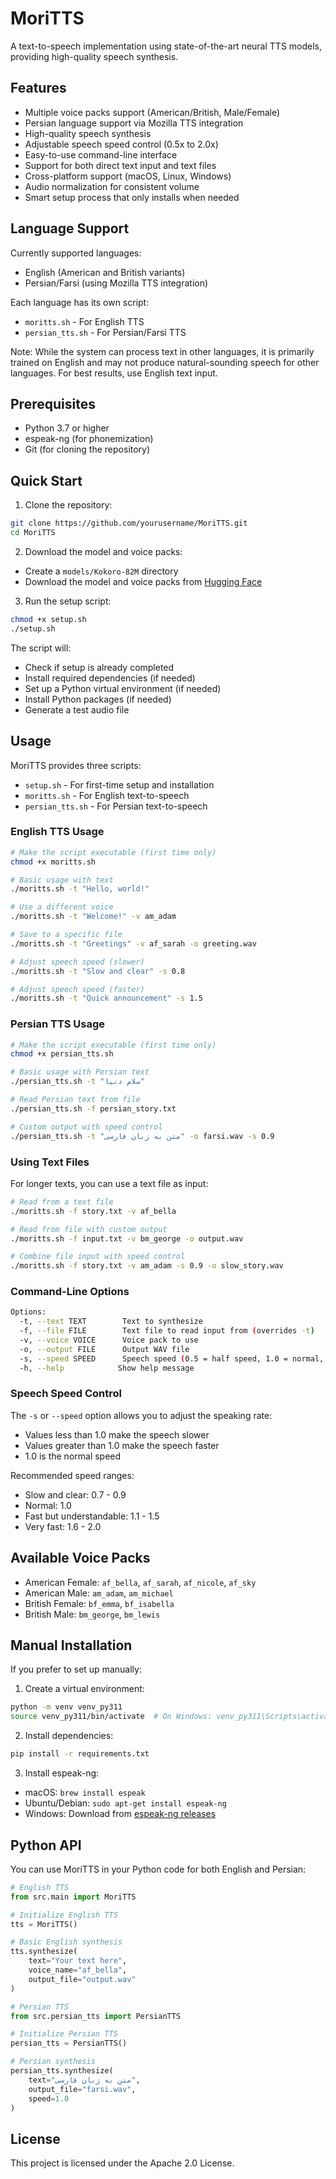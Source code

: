 # MoriTTS

A text-to-speech implementation using state-of-the-art neural TTS models, providing high-quality speech synthesis.

## Features

- Multiple voice packs support (American/British, Male/Female)
- Persian language support via Mozilla TTS integration
- High-quality speech synthesis
- Adjustable speech speed control (0.5x to 2.0x)
- Easy-to-use command-line interface
- Support for both direct text input and text files
- Cross-platform support (macOS, Linux, Windows)
- Audio normalization for consistent volume
- Smart setup process that only installs when needed

## Language Support

Currently supported languages:
- English (American and British variants)
- Persian/Farsi (using Mozilla TTS integration)

Each language has its own script:
- `moritts.sh` - For English TTS
- `persian_tts.sh` - For Persian/Farsi TTS

Note: While the system can process text in other languages, it is primarily trained on English and may not produce natural-sounding speech for other languages. For best results, use English text input.

## Prerequisites

- Python 3.7 or higher
- espeak-ng (for phonemization)
- Git (for cloning the repository)

## Quick Start

1. Clone the repository:
```bash
git clone https://github.com/yourusername/MoriTTS.git
cd MoriTTS
```

2. Download the model and voice packs:
- Create a `models/Kokoro-82M` directory
- Download the model and voice packs from [Hugging Face](https://huggingface.co/hexgrad/Kokoro-82M)

3. Run the setup script:
```bash
chmod +x setup.sh
./setup.sh
```

The script will:
- Check if setup is already completed
- Install required dependencies (if needed)
- Set up a Python virtual environment (if needed)
- Install Python packages (if needed)
- Generate a test audio file

## Usage

MoriTTS provides three scripts:
- `setup.sh` - For first-time setup and installation
- `moritts.sh` - For English text-to-speech
- `persian_tts.sh` - For Persian text-to-speech

### English TTS Usage

```bash
# Make the script executable (first time only)
chmod +x moritts.sh

# Basic usage with text
./moritts.sh -t "Hello, world!"

# Use a different voice
./moritts.sh -t "Welcome!" -v am_adam

# Save to a specific file
./moritts.sh -t "Greetings" -v af_sarah -o greeting.wav

# Adjust speech speed (slower)
./moritts.sh -t "Slow and clear" -s 0.8

# Adjust speech speed (faster)
./moritts.sh -t "Quick announcement" -s 1.5
```

### Persian TTS Usage

```bash
# Make the script executable (first time only)
chmod +x persian_tts.sh

# Basic usage with Persian text
./persian_tts.sh -t "سلام دنیا"

# Read Persian text from file
./persian_tts.sh -f persian_story.txt

# Custom output with speed control
./persian_tts.sh -t "متن به زبان فارسی" -o farsi.wav -s 0.9
```

### Using Text Files

For longer texts, you can use a text file as input:

```bash
# Read from a text file
./moritts.sh -f story.txt -v af_bella

# Read from file with custom output
./moritts.sh -f input.txt -v bm_george -o output.wav

# Combine file input with speed control
./moritts.sh -f story.txt -v am_adam -s 0.9 -o slow_story.wav
```

### Command-Line Options

```bash
Options:
  -t, --text TEXT        Text to synthesize
  -f, --file FILE        Text file to read input from (overrides -t)
  -v, --voice VOICE      Voice pack to use
  -o, --output FILE      Output WAV file
  -s, --speed SPEED      Speech speed (0.5 = half speed, 1.0 = normal, 2.0 = double speed)
  -h, --help            Show help message
```

### Speech Speed Control

The `-s` or `--speed` option allows you to adjust the speaking rate:
- Values less than 1.0 make the speech slower
- Values greater than 1.0 make the speech faster
- 1.0 is the normal speed

Recommended speed ranges:
- Slow and clear: 0.7 - 0.9
- Normal: 1.0
- Fast but understandable: 1.1 - 1.5
- Very fast: 1.6 - 2.0

## Available Voice Packs

- American Female: `af_bella`, `af_sarah`, `af_nicole`, `af_sky`
- American Male: `am_adam`, `am_michael`
- British Female: `bf_emma`, `bf_isabella`
- British Male: `bm_george`, `bm_lewis`

## Manual Installation

If you prefer to set up manually:

1. Create a virtual environment:
```bash
python -m venv venv_py311
source venv_py311/bin/activate  # On Windows: venv_py311\Scripts\activate
```

2. Install dependencies:
```bash
pip install -r requirements.txt
```

3. Install espeak-ng:
- macOS: `brew install espeak`
- Ubuntu/Debian: `sudo apt-get install espeak-ng`
- Windows: Download from [espeak-ng releases](https://github.com/espeak-ng/espeak-ng/releases)

## Python API

You can use MoriTTS in your Python code for both English and Persian:

```python
# English TTS
from src.main import MoriTTS

# Initialize English TTS
tts = MoriTTS()

# Basic English synthesis
tts.synthesize(
    text="Your text here",
    voice_name="af_bella",
    output_file="output.wav"
)

# Persian TTS
from src.persian_tts import PersianTTS

# Initialize Persian TTS
persian_tts = PersianTTS()

# Persian synthesis
persian_tts.synthesize(
    text="متن به زبان فارسی",
    output_file="farsi.wav",
    speed=1.0
)
```

## License

This project is licensed under the Apache 2.0 License. 